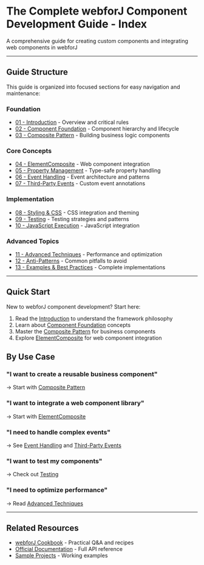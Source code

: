 # The Complete webforJ Component Development Guide - Index

A comprehensive guide for creating custom components and integrating web components in webforJ

---

## Guide Structure

This guide is organized into focused sections for easy navigation and maintenance:

### Foundation
- [01 - Introduction](01-introduction.md) - Overview and critical rules
- [02 - Component Foundation](02-component-foundation.md) - Component hierarchy and lifecycle
- [03 - Composite Pattern](03-composite-pattern.md) - Building business logic components

### Core Concepts
- [04 - ElementComposite](04-element-composite.md) - Web component integration
- [05 - Property Management](05-property-management.md) - Type-safe property handling
- [06 - Event Handling](06-event-handling.md) - Event architecture and patterns
- [07 - Third-Party Events](07-third-party-events.md) - Custom event annotations

### Implementation
- [08 - Styling & CSS](08-styling-css.md) - CSS integration and theming
- [09 - Testing](09-testing.md) - Testing strategies and patterns
- [10 - JavaScript Execution](10-javascript-execution.md) - JavaScript integration

### Advanced Topics
- [11 - Advanced Techniques](11-advanced-techniques.md) - Performance and optimization
- [12 - Anti-Patterns](12-antipatterns.md) - Common pitfalls to avoid
- [13 - Examples & Best Practices](13-examples-best-practices.md) - Complete implementations

---

## Quick Start

New to webforJ component development? Start here:

1. Read the [Introduction](01-introduction.md) to understand the framework philosophy
2. Learn about [Component Foundation](02-component-foundation.md) concepts
3. Master the [Composite Pattern](03-composite-pattern.md) for business components
4. Explore [ElementComposite](04-element-composite.md) for web component integration

## By Use Case

### "I want to create a reusable business component"
→ Start with [Composite Pattern](03-composite-pattern.md)

### "I want to integrate a web component library"
→ Start with [ElementComposite](04-element-composite.md)

### "I need to handle complex events"
→ See [Event Handling](06-event-handling.md) and [Third-Party Events](07-third-party-events.md)

### "I want to test my components"
→ Check out [Testing](09-testing.md)

### "I need to optimize performance"
→ Read [Advanced Techniques](11-advanced-techniques.md)

---

## Related Resources

- [webforJ Cookbook](../cookbook/00-index.md) - Practical Q&A and recipes
- [Official Documentation](https://docs.webforj.com) - Full API reference
- [Sample Projects](https://github.com/webforj) - Working examples